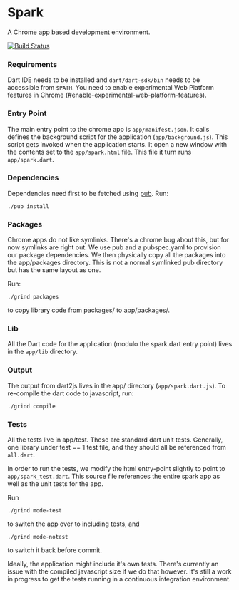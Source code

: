 # Spark

A Chrome app based development environment.

[![Build Status](https://drone.io/github.com/dart-lang/spark/status.png)](https://drone.io/github.com/dart-lang/spark/latest)

### Requirements
Dart IDE needs to be installed and `dart/dart-sdk/bin` needs to be accessible from `$PATH`.
You need to enable experimental Web Platform features in Chrome (#enable-experimental-web-platform-features).

### Entry Point
The main entry point to the chrome app is `app/manifest.json`. It calls defines
the background script for the application (`app/background.js`). This script
gets invoked when the application starts. It open a new window with the contents
set to the `app/spark.html` file. This file it turn runs `app/spark.dart`.

### Dependencies
Dependencies need first to be fetched using [pub](http://pub.dartlang.org).
Run:

    ./pub install

### Packages
Chrome apps do not like symlinks. There's a chrome bug about this, but for now
symlinks are right out. We use pub and a pubspec.yaml to provision our
package dependencies. We then physically copy all the packages into the
app/packages directory. This is not a normal symlinked pub directory but has the
same layout as one.

Run:

    ./grind packages

to copy library code from packages/ to app/packages/.

### Lib
All the Dart code for the application (modulo the spark.dart entry point)
lives in the `app/lib` directory.

### Output
The output from dart2js lives in the app/ directory (`app/spark.dart.js`). To
re-compile the dart code to javascript, run:

    ./grind compile

### Tests
All the tests live in app/test. These are standard dart unit tests. Generally,
one library under test == 1 test file, and they should all be referenced from
`all.dart`.

In order to run the tests, we modify the html entry-point slightly to point to
`app/spark_test.dart`. This source file references the entire spark app as
well as the unit tests for the app.

Run

    ./grind mode-test

to switch the app over to including tests, and

    ./grind mode-notest

to switch it back before commit.

Ideally, the application might include it's own tests. There's currently an
issue with the compiled javascript size if we do that however. It's still a work
in progress to get the tests running in a continuous integration environment.
